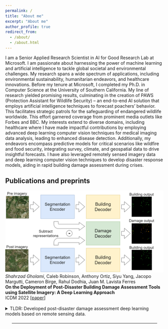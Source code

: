 ```yaml
---
permalink: /
title: "About me"
excerpt: "About me"
author_profile: true
redirect_from: 
  - /about/
  - /about.html
---
```


<head>
  <link rel="stylesheet" href="/assets/css/custom.css">
</head>

I am a Senior Applied Research Scientist in AI for Good Research Lab at Microsoft. I am passionate about harnessing the power of machine learning and artificial intelligence to tackle global societal and environmental challenges. My research spans a wide spectrum of applications, including environmental sustainability, humanitarian endeavors, and healthcare innovations. Before my tenure at Microsoft, I completed my Ph.D. in Computer Science at the University of Southern California. My line of research yielded promising results, culminating in the creation of PAWS (Protection Assistant for Wildlife Security) – an end-to-end AI solution that employs artificial intelligence techniques to forecast poachers’ behavior. This facilitates strategic patrols for the safeguarding of endangered wildlife worldwide. This effort garnered coverage from prominent media outlets like Forbes and BBC. My interests extend to diverse domains, including healthcare where I have made impactful contributions by employing advanced deep learning computer vision techniques for medical imaging data analysis, leading to enhanced disease detection. Additionally, my endeavors encompass predictive models for critical scenarios like wildfire and food security, integrating survey, climate, and geospatial data to drive insightful forecasts. I have also leveraged remotely sensed imagery data and deep learning computer vision techniques to develop disaster response models, aiding in rapid building damage assessment during crises.

## Publications and preprints
<div class="paper-image-text-pair">
<img class="paper-image" src="/images/building_damage-model_architecture.drawio (1).png" alt="damage-assessment">
<div class="paper-text">
  <i>Shahrzad Gholami</i>, Caleb Robinson, Anthony Ortiz, Siyu Yang, Jacopo Margutti, Cameron Birge, Rahul Dodhia, Juan M. Lavista Ferres
 <br>
  <b>On the Deployment of Post-Disaster Building Damage Assessment Tools using Satellite Imagery: A Deep Learning Approach</b>
  <br>
  ICDM 2022 [<a href="https://ieeexplore.ieee.org/document/10031100/">paper</a>]
  <br><br>
  <div class="paper-short-summary">
	  <details>
		  <summary>TLDR: Developed post-disaster damage assessment deep learning models based on remote sensing data.</summary> 
		  Natural disasters frequency is growing globally. Every year 350 million people are affected and billions of dollars of damage is incurred. Providing timely and appropriate humanitarian interventions like shelters, medical aid, and food to affected communities are challenging problems. AI frameworks can help support existing efforts in solving these problems in various ways. In this study, we propose using high-resolution satellite imagery from before and after disasters to develop a convolutional neural network model for localizing buildings and scoring their damage level. We categorize damage to buildings into four levels, spanning from not damaged to destroyed, based on the xView2 dataset's scale. Due to the emergency nature of disaster response efforts, the value of automating damage assessment lies primarily in the inference speed, rather than accuracy. We show that our proposed solution works three times faster than the fastest xView2 challenge winning solution and over 50 times faster than the slowest first place solution, which indicates a significant improvement from an operational viewpoint. Our proposed model achieves a pixel-wise Fl score of 0.74 for the building localization and a pixel-wise harmonic Fl score of 0.6 for damage classification and uses a simpler architecture compared to other studies. Additionally, we develop a web-based visualizer that can display the before and after imagery along with the model's building damage predictions on a custom map. This study has been collaboratively conducted to empower a humanitarian organization as the stakeholder, that plans to deploy and assess the model along with the visualizer for their disaster response efforts in the field.
	  </details>
  </div>
</div>
</div>

<hr style="margin: 1.5em">
